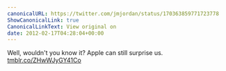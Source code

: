 ```yaml
---
canonicalURL: https://twitter.com/jmjordan/status/170363859771723778
ShowCanonicalLink: true
CanonicalLinkText: View original on
date: 2012-02-17T04:28:04+00:00
---
```

Well, wouldn't you know it? Apple can still surprise us. [tmblr.co/ZHwWJyGY41Co](http://tmblr.co/ZHwWJyGY41Co)